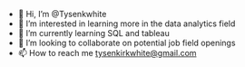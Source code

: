- 👋 Hi, I’m @Tysenkwhite
- 👀 I’m interested in learning more in the data analytics field
- 🌱 I’m currently learning SQL and tableau
- 💞️ I’m looking to collaborate on potential job field openings
- 📫 How to reach me tysenkirkwhite@gmail.com

<!---
Tysenkwhite/Tysenkwhite is a ✨ special ✨ repository because its `README.md` (this file) appears on your GitHub profile.
You can click the Preview link to take a look at your changes.
--->
